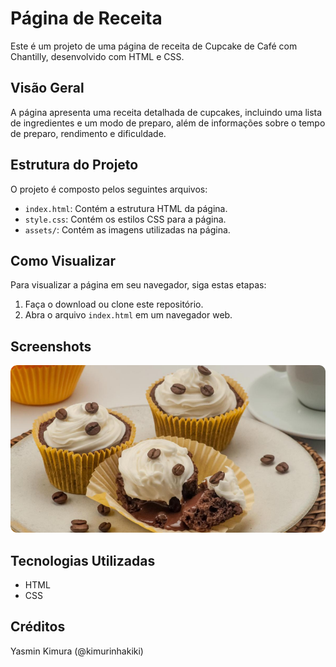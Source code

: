 # Página de Receita

Este é um projeto de uma página de receita de Cupcake de Café com Chantilly, desenvolvido com HTML e CSS. 

## Visão Geral

A página apresenta uma receita detalhada de cupcakes, incluindo uma lista de ingredientes e um modo de preparo, além de informações sobre o tempo de preparo, rendimento e dificuldade.

## Estrutura do Projeto

O projeto é composto pelos seguintes arquivos:

- `index.html`: Contém a estrutura HTML da página.
- `style.css`: Contém os estilos CSS para a página.
- `assets/`: Contém as imagens utilizadas na página.

## Como Visualizar

Para visualizar a página em seu navegador, siga estas etapas:

1. Faça o download ou clone este repositório.
2. Abra o arquivo `index.html` em um navegador web.

## Screenshots

![Screenshot da Página](assets/main-image.png)

## Tecnologias Utilizadas

- HTML
- CSS

## Créditos

Yasmin Kimura (@kimurinhakiki)

